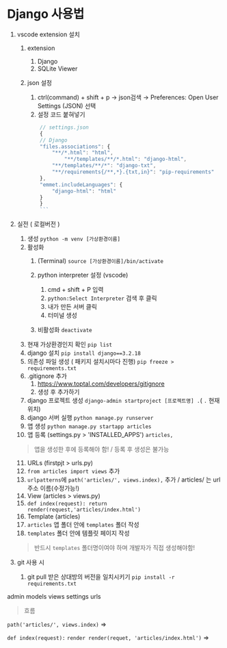 
# Django 사용법

1. vscode extension 설치

   1. extension 
      1. Django
      2. SQLite Viewer

   2. json 설정
      1.  ctrl(command) + shift + p → json검색 → Preferences: Open User Settings (JSON) 선택
      2. 설정 코드 붙혀넣기 
        ```jsx
            // settings.json
            {
            // Django
            "files.associations": {
                "**/*.html": "html",
                    "**/templates/**/*.html": "django-html",
                "**/templates/**/*": "django-txt",
                "**/requirements{/**,*}.{txt,in}": "pip-requirements"
            },
            "emmet.includeLanguages": {
                "django-html": "html"
            }
            }
            ```
2. 실전 ( 로컬버전 )
   1. 생성
   ``` python -m venv [가상환경이름] ```
   2. 활성화 
      1. (Terminal)
      ``` source [가상환경이름]/bin/activate ```
   
      2. python interpreter 설정 (vscode)
         1. cmd + shift + P 입력
         2. `python:Select Interpreter` 검색 후 클릭
         3. 내가 만든 서버 클릭
         4. 터미널 생성
      3. 비활성화
      ``` deactivate ```
   3. 현재 가상환경인지 확인
   ``` pip list ```
   4. django 설치
   ``` pip install django==3.2.18 ```
   5. 의존성 파일 생성 ( 패키지 설치시마다 진행)
   ``` pip freeze > requirements.txt ```
   6. .gitignore 추가
      1. https://www.toptal.com/developers/gitignore
      2. 생성 후 추가하기
   7.  django 프로젝트 생성
   ``` django-admin startproject [프로젝트명] . ```( `.` 현재위치)
   8.  django 서버 실행
   ``` python manage.py runserver ``` 
   9. 앱 생성
   ``` python manage.py startapp articles ```
   10. 앱 등록 (settings.py > 'INSTALLED_APPS')
   ``` articles, ```
   > 앱을 생성한 후에 등록해야 함! / 등록 후 생성은 불가능
   11. URLs (firstpjt > urls.py)
      1. `from articles import views` 추가
      2. `urlpatterns`에 `path('articles/', views.index),` 추가 / articles/ 는 url 주소 이름(수정가능!)
   12. View (articles > views.py)
      1. `def index(request):
            return render(request,'articles/index.html')`
   13. Template (articles)
      1.  `articles` 앱 폴더 안에 `templates` 폴더 작성
      2.  `templates` 폴더 안에 템플릿 페이지 작성
      > 반드시 `templates` 폴더명이여야 하며 개발자가 직접 생성해야함! 







3. git 사용 시
   1. git pull 받은 상대방의 버전을 일치시키기
   ``` pip install -r requirements.txt ```

admin
models
views
settings
urls


> 흐름

<URLs>

`path('articles/', views.index)` =>

<View>

`def index(request):`
   `render render(requet, 'articles/index.html')` =>

<Template>

`articles/templates/articles/index.html`




## MODEL 

1. 작성
> articles > models.py
``` py
class Article(models.Model):
    # 필드이름 = 데이터 타입(제약조건)
    title = models.CharField(max_length=10) # 길이제한 O
    content = models.TextField() # 길이제한 X
``` 

2. migration 생성
> 터미널
``` python manage.py makemigrations ```   



3. 전달
> 터미널 
``` python manage.py migrate ```


## ADMIN

1. 계정 생성
> 터미널
``` python manage.py createsupersuer ```
- admin
- `Enter`
- password
- repassword


> 확인용
`python manage.py showmigrations `

> 설계도 번역본 확인 
` python manage.py sqlmigrate articles 0001 `


> 초기화
- 만든 파일 다 삭제하면 됨



## 초기설정
- APP에 urls.py 추가하기
``` py
from django.urls import path
from . import views

app_name = 'todos'
urlpatterns = [
   path('', views.index, name='index') ,
]
```
- 기존 Projects에 urls.py 에 연결하기

```py
from django.urls import path, include

urlpatterns = [
   path('todos/', include('todos.urls')),
]
```

- views.py
```py
from .models import Todo

def index(request):
    todos = Todo.objects.all()
    context = {
        'todos' : todos , 
    }
    return render(request, 'todos/index.html', context)

```
- templates/todos 에 index.html 생성

### 조회

- views.py
```
from .models import Todo

def index(request):
   todo = Todo.objects.all()
   context = {
      'todos' : todos,
   }
   return render(request, 'todos/index.html', context)

```

- index.html
{% for article in articles %}
       <p>article : {{ article }} </p>
       <p>글 번호 :
            <a href="{% url 'articles:detail' article.pk %}">{{ article.pk }}</a>
        </p> 
       <p>article.content : {{ article.content}} </p> 
    {% endfor %}

## QuerySet API 
> 터미널
``` pip install ipython django-extensions ```

> settings.py > INSTALLED_APP 
- ` 'django_extensions', ` 입력

- 업데이트 
``` pip freeze > requirements.txt ```


안될떄

<!-- 일단 pip list 명령 대신에 python -m pip list 명령을 실행해보시고, 그 결과를 비교해보시겠어요?

그리고 라이브러리 설치도 python -m pip install django-extensions 명령으로 설치하신 후에 manage.py 명령을 수행해보시겠어요? -->

python3 manage.py shell_plus
--ipython 이거 치고
아래꺼 치기
> 터미널 
``` python3 manage.py shell_plus ```

` article = Article() `

` article.title = 'title' ` title에 값 할당

` article.content = 'django!' ` content에 값 할당

` article.save() ` 저장하기

` Article.objects.all() ` 저장되었나 확인하기

- db가서 확인하기 


<!-- 한번에 쓰기 -->
` article = Article(title='second', content='django!') `

articles에 넣기
` articles = Article.objects.all() `


<!-- 다른 방법 -->
` Article.objects.create(title='third', content='django!') `



단일 데이터 조회

` article = Article.objects.get(pk=1) `

` Article.objects.filter(content='django!') `

특정 단어로 시작하는 것 조회

` Article.objects.filter(content__startswith='dj') `

특정 단어가 들어가는 것 조회

` Article.objects.filter(content__contains='!') `

지정한 숫자보다 높은 것 조회

` Article.onjects.filter(pk__gte=3)

- 수정

article = Article.objects.get(pk=1)

article.content = '수정할 내용

article.save()


- 삭제

article.delete()

반복문
```py 
for article in articles:
   print(article)
   print(article.id) id 조회 pk로 쳐도 조회 가능
```

전체 조회

단일객체 조회

- 생성


## FORM

- articles 앱에 forms.py 파일 생성
```py
from django import forms

class ArticleForm(forms.Form):
   title = forms.CharField(max_length=10)
   content = forms.CharField()
```

- form class 를 적용한 new 로직

```py
form .forms import ArticleForm

def new(request):
   form = ArticleForm()
   context = {
      'form' : form,
   }
   return render(request, 'articles/new.html', context)
```

- articles/new.html 에 form 적용

```pyㅣ멱ㄷ
{{ form }}

```
- p tag 적용한 form

```
{{ form.as_p }}
```

- 속성을 바꾸고 싶을 때
articles/forms.py

```

content = forms.CharField(widget=forms.Textarea)

```


## ModelForm ( DB에 저장 )

- ModelForm class 선언

articles/forms.py
```py
from django import forms
from .models import Article

class ArticleForm(forms.ModelForm):
   class Meta:
      model = Article
      fields = '__all__' ( 여기에 원하는 요소 넣을 수 있음)
      (ex_1)
      fields = ('title',) > title 만 나옴
      (ex_2)
      fields = ('title','content',)
      
      exclude = ('title',) > title 만 제외시킬수 있음
```


- ModelForm create 로직

articles/views.py
```py
from .forms import ArticleForm

def create(request):
   form = ArticleForm(request.POST)
   # 통과 했을 때
   if form.is_valid():
      article = form.save()
      return redirect('articles:detail', article.pk)
   # 통과하지 못했을 때
   context = {
      'form' : form,
   }
   return render(request, 'articles/new.html', context)
```

- edit 의 value 정해주기

articles/views
```py
def edit(request, pk):
   article = Article.objects.get(pk=pk)
   form = ArticleForm(instance=article)
   context = {
      'article': article,
      'form': form,
   }
   return render(request, 'articles/edit.html', context)

```


```py

def update(request,pk):
    article = Article.objects.get(pk=pk)
    if request.method == 'POST':
        form = ArticleForm(request.POST, instance=article)
        if form.is_valid():
            form.save()
            return redirect('articles:detail', article.pk)
    else:
        form = ArticleForm(instance=article)
    context = {
        'article': article,
        'form': form,
    }
    return render(request, 'articles/update.html', context)

```


- SAVE
articles/forms.py
```py
class ArticleForm(forms.ModelForm):
    title = forms.CharField(
        label='제목',
        widget=forms.TextInput(
            attrs={
                'class': 'my-title',
                'placeholder': '제목을 입력해주세요.'
            }
        )
    )
```


- NEW , CREATE 병합
articles/views.py
```py
def create(request):
    # HTTP requests method가 POST라면
    if request.method == 'POST':
        form = ArticleForm(request.POST)
        if form.is_valid():
            article = form.save()
            return redirect('articles:detail', article.pk)
    # POST가 아니라면
    else:
        form = ArticleForm()
    context = {
        'form': form,
    }
    return render(request, 'articles/new.html', context)
```

불필요해진 new url 제거

articles/views.py
```py
   path('new/') 삭제
```

코드 수정
articles/index.html
```html
<a href="{% url 'articles:create' %}">CREATE</a>
```
articles/create.html
```html
<h1>CREATE</h1>
<form action="{% url 'articles:create' %}" method="POST">
{% csrf_token %}
{{ form.as_p}}
</form>
```

articles/views.py
```py
def create(request):
   ...
   ...
   return render(request, 'articles/create.html', context)
```

결론 = create + new = create
      update + edit = update



## Cookie & Sessions

- 생성

accounts/urls.py
```py
from django.urls import path
from . import views

app_name = 'accounts'
urlpatterns = [

]
```

crud/urls.py
``` py
urlpatterns = [
   ...,
   path('accounts/', include('accounts.urls')),
]
```

accounts/models.py  
```py
from django.contrib.auth.models import AbstractUser

class User(AbstractUser):
   pass

```

settings.py
```py

AUTH_USER_MODEL = 'accounts.User' # 기본 값 'auth.User'
```

accounts/admin.py
```py
from django.contrib.auth.admin import UserAdmin
from .models import User

admin.site.register(User, UserAdmin)
```
> 주의
프로젝트 중간에 AUTH_USER_MODEL을 변경 할 수 없음

- 데이터베이스 초기화
1. articles/migtations/ 번호붙은 친구들 삭제
2. 데이터베이스 삭제 (db.sqlite3)

다시 생성
python manage.py makemigrations
python manage.py migrate


## LOGIN
<Cookie,Sessions 와 이어서 진행>

accounts/urls.py
```py
from django.urls import path
from . import views

app_name = 'accounts'
urlpatterns = [
   path('login/', views.login, name='login'),
]
```

accounts/views.py
```py
from django.contrib.auth.forms import AuthenticationForm

def login(request):
   if request.method == 'POST':
      form = AuthenticationForm(request, request.POST)
      if form.is_valid():
         auth_login(request, form.get_user())
         return redirect('articles:index')

   else:
      form = AuthenticationForm()
   context = {
      'form' : form,
   }
   return render(request, 'accounts/login.html', context)
```

templates/accounts/login.html
```html
  <h1>로그인</h1>
  <form action="{% url 'accounts:login' %}" method="POST">
    {% csrf_token %}
    {{ form.as_p }}
    <input type="submit">
  </form>
```

articles/index.html
```html
  <a href="{% url 'accounts:login' %}">Login</a>
```


## LOGOUT
accounts/urls.py
```py
    path('logout/', views.logout, name='logout'),
```

accounts/views.py
```py
from django.contrib.auth import logout as auth_logout

def logout(request):
    auth_logout(request)
    return redirect('articles:index')
```

articles/index.html
```html
  <form action="{% url 'accounts:logout' %}" method="POST">
    {% csrf_token %}
    <input type="submit" value="Logout">
  </form>
```

- 로그인 유저 정보 출력

articles/index.html
```html
  <h3>안녕하세요, {{ user }} 님!</h3>
```


## 회원가입

accounts/urls.py
```py
   path('login/', views.login, name='login'),
   path('logout/', views.login, name='logout'),
   path('signup/', views.signup, name='signup'),

```

accounts/forms.py 생성
```py
from django.contrib.auth.forms import UserCreationForm
from django.contrib.auth import get_user_model

class CustomUserCreationForm(UserCreationForm):
   class Meta(UserCreationForm.Meta):
      model = get_user_model()

```

accounts/views.py
```py
from django.contrib.auth.forms import AuthenticationForm, UserCreationForm
from .forms import CustomUserCreationForm 

def signup(request):
   if request.method == 'POST':
      form = CustomUserCreationForm(request.POST)
      if form.is_valid():
         form.save()
         # 만약 회원가입 후 로그인까지 진행하려면
         user = form.save()
         auth_login(request, user)
         return redirect('articles:index')
   else:
      form = CustomUserCreationForm()
   context = {
      'form' : form,
   }
   return render(request, 'accounts/signup.html', context)
```

accounts/signup.html 생성
```html
<form action="{% url 'accounts:signup'%}"  method="POST">
   {% csrf_token %}
   {{form.as_p}}
   <input type="submit">
</form>
```
> migrate 한번 해주기


## 회원 탈퇴

accounts/urls.py
```py
   path('delete/', views.delete, name='delete'),
```

accounts/views.py
```py
def delete(request):
   # 유저 삭제
   request.user.delete()
   # 세션 삭제 ( 필수 아님 )
   auth_logout(request)
   return redirect('articles:index')
```

articles/index.html
```html
<form action="{% url 'accounts:delete' %}" method="POST">
  {% csrf_token %}
  <input type="submit" value="회원탈퇴">
</form>

```



## 회원정보 수정

accounts/forms.py
```py
from django.contrib.auth.forms import UserCreationForm, UserChangeForm

class CustomUserChangeForm(UserChangeForm):
   class Meta(UserChangeForm.Meta):
      model = get_user_model()
      fields = ('email','first_name','last_name',)
```   

accounts/urls.py
```py
   path('update/', views.update, name='update')
```

accounts/views.py
```py
from .forms import CustomUserCreationForm, CustomUserChangeForm

def update(request):
   if request.method == 'POST':
      form = CustomUserChangeForm(request.POST, instance=request.user) # 수정엔 instance가 들어감
      if form.is_valid():
         form.save()
         return redirect('articles:index')
   else:
      form = CustomUserChangeForm(instance=request.user)
   context = {
      'form' : form,
   }
   return render(request, 'accounts/update.html', context)
```

accounts/update.html
```html
<form action="{% url 'accounts:update' %}" method="POST">
  {% csrf_token %}
  {{ form.as_p}}
  <input type="submit">
</form>

```


## 비밀번호 변경

accounts/urls.py
```py
   path('password/', views.change_password, name='change_password'),
```

accounts/views.py
```py
from django.contrib.auth.forms import AuthenticationForm, PasswordChangeForm
from django.contrib.auth import update_session_auth_hash


def change_password(request):
   if request.method == 'POST':
      form = PasswordChangeForm(request.user, request.POST)
      if form.is_valid():
         user = form.save()
         # 비밀번호 변경시 세션 무효화 방지
         update_session_auth_hash(request, user)
         return redirect('articles:index')
   else:
      form = PasswordChangeForm(request.user) # request.user 필수로 넣기
   context = {
      'form': form,
   }
   return render(request, 'accounts/change_password.html', context)

```

accounts/change_password.html 생성
```html
<form action="{% url 'accounts:change_password' %}" method="POST">
  {% csrf_token %}
  {{ form.as_p}}
  <input type="submit">
</form>
```





## 비로그인 , 로그인 화면 다르게 나타내기

articles/index.html
```html
  {% if request.user.is_authenticated %}
    <h3>안녕하세요, {{ user }} 님!</h3>
    <form action="{% url 'accounts:logout' %}" method="POST">
      {% csrf_token %}
      <input type="submit" value="Logout">
    </form>
    <form action="{% url 'accounts:delete' %}" method="POST">
      {% csrf_token %}
      <input type="submit" value="회원탈퇴">
    </form>
    <a href="{% url 'accounts:update' %}">회원정보수정</a>
  {% else %}
    <a href="{% url 'accounts:login' %}">Login</a>
    <a href="{% url 'accounts:signup' %}">Signup</a>
  {% endif %}
```

accounts/views.py
```py
def login(request):
    if request.user.is_authenticated:
        return redirect('articles:index')

    if request.method == 'POST':
        form = AuthenticationForm(request, request.POST)
        if form.is_valid():
            auth_login(request, form.get_user())
            return redirect('articles:index')
    else:
        form = AuthenticationForm()
    context = {
        'form': form,
    }
    return render(request, 'accounts/login.html', context)


def signup(request):
    if request.user.is_authenticated:
        return redirect('articles:index')
    
    if request.method == 'POST':
        form = CustomUserCreationForm(request.POST)
        if form.is_valid():
            form.save()
            return redirect('articles:index')
    else:
        form = CustomUserCreationForm()
    context = {
        'form': form,
    }
    return render(request, 'accounts/signup.html', context)

```


## 데코레이터
- 로그인 된 사용자만 쓸 수 있도록
articles/views.py
```py
from django.contrib.auth.decorators import login_required

@login_required
def create(request):
    if request.method == 'POST':
        form = ArticleForm(request.POST)
        if form.is_valid():
            article = form.save()
            return redirect('articles:detail', article.pk)
    else:
        form = ArticleForm()
    context = {
        'form': form,
    }
    return render(request, 'articles/new.html', context)


@login_required
def delete(request, artilce_pk):
    # 삭제할 데이터 조회
    article = Article.objects.get(pk=artilce_pk)

    # 조회한 데이터 삭제(DELETE)
    article.delete()

    # 전체 조회 페이지 이동
    return redirect('articles:index')


@login_required
def update(request, article_pk):
    article = Article.objects.get(pk=article_pk)
    if request.method == 'POST':
        form = ArticleForm(request.POST, instance=article)
        if form.is_valid():
            form.save()
            return redirect('articles:detail', article.pk)
    else:
        form = ArticleForm(instance=article)
    context = {
        'article': article,
        'form': form,
    }
    return render(request, 'articles/edit.html', context)
```


accounts/views.py
```py
from django.contrib.auth.decorators import login_required

@login_required
def logout(request):
    auth_logout(request)
    return redirect('articles:index')

@login_required
def delete(request):
    # print(dir(request.user))
    request.user.delete()
    return redirect('articles:index')

@login_required
def update(request):
    if request.method == 'POST':
        form = CustomUserChangeForm(request.POST, instance=request.user)
        if form.is_valid():
            form.save()
            return redirect('articles:index')
    else:
        form = CustomUserChangeForm(instance=request.user)
    context = {
        'form': form,
    }
    return render(request, 'accounts/update.html', context)


@login_required
def change_password(request):
    if request.method == 'POST':
        form = PasswordChangeForm(request.user, request.POST)
        if form.is_valid():
            user = form.save()
            # 비밀번호 변경시 세션 무효화 방지
            update_session_auth_hash(request, user)
            return redirect('articles:index')
    else:
        form = PasswordChangeForm(request.user)
    context = {
        'form': form,
    }
    return render(request, 'accounts/change_password.html', context)

```










## 추가경로

settings.py => TEMPLATES
'DIRS" : [기본 템플릿 경로 외에 추가 경로를 작성],
ex[ BASE_DIR / 'my_templates']



































<!-- https://www.notion.so/hg-edu/Django-4755b2b2fe6f4292959e9940f37f59b2?pvs=4

https://www.notion.so/hg-edu/Python-8a38c543b50a4eb7a796cbe9a2358e86?pvs=4

https://www.notion.so/hg-edu/Python-8f920eeebb99493fade86371c290ef19?pvs=4

https://www.notion.so/hg-edu/django-shell_plus-81da033a453842c2b816c7987cb16ad8?pvs=4
1

1. python -m venv venv
2. source venv/bin/activate
3. pip install django==3.2.18
4. pip freeze > requirements.txt
5. .gitignore
6. git init
7. django-admin startproject firstpjt.

python manage.py runserver

 -->
